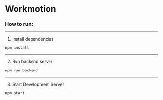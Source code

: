 # **Workmotion**

### How to run:
---
1. Install dependencies
```sh
npm install
```
---
2. Run backend server
```sh
npm run backend
```
---
3. Start Development Server
```sh
npm start
```
